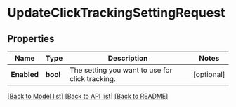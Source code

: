 # UpdateClickTrackingSettingRequest

## Properties

Name | Type | Description | Notes
------------ | ------------- | ------------- | -------------
**Enabled** | **bool** | The setting you want to use for click tracking. |[optional] 

[[Back to Model list]](../README.md#documentation-for-models) [[Back to API list]](../README.md#documentation-for-api-endpoints) [[Back to README]](../README.md)


